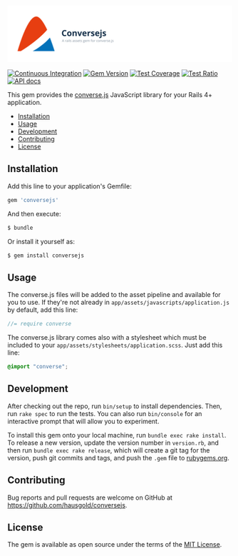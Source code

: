 ![Conversejs](doc/assets/project.svg)

[![Continuous Integration](https://github.com/hausgold/conversejs/actions/workflows/test.yml/badge.svg?branch=master)](https://github.com/hausgold/conversejs/actions/workflows/test.yml)
[![Gem Version](https://badge.fury.io/rb/conversejs.svg)](https://badge.fury.io/rb/conversejs)
[![Test Coverage](https://automate-api.hausgold.de/v1/coverage_reports/conversejs/coverage.svg)](https://knowledge.hausgold.de/coverage)
[![Test Ratio](https://automate-api.hausgold.de/v1/coverage_reports/conversejs/ratio.svg)](https://knowledge.hausgold.de/coverage)
[![API docs](https://automate-api.hausgold.de/v1/coverage_reports/conversejs/documentation.svg)](https://www.rubydoc.info/gems/conversejs)

This gem provides the [converse.js](https://conversejs.org/) JavaScript library
for your Rails 4+ application.

- [Installation](#installation)
- [Usage](#usage)
- [Development](#development)
- [Contributing](#contributing)
- [License](#license)

## Installation

Add this line to your application's Gemfile:

```ruby
gem 'conversejs'
```

And then execute:

```bash
$ bundle
```

Or install it yourself as:

```bash
$ gem install conversejs
```

## Usage

The converse.js files will be added to the asset pipeline and available for you
to use. If they're not already in `app/assets/javascripts/application.js` by
default, add this line:

```js
//= require converse
```

The converse.js library comes also with a stylesheet which must be included to
your `app/assets/stylesheets/application.scss`. Just add this line:

```css
@import "converse";
```

## Development

After checking out the repo, run `bin/setup` to install dependencies. Then, run
`rake spec` to run the tests. You can also run `bin/console` for an interactive
prompt that will allow you to experiment.

To install this gem onto your local machine, run `bundle exec rake install`. To
release a new version, update the version number in `version.rb`, and then run
`bundle exec rake release`, which will create a git tag for the version, push
git commits and tags, and push the `.gem` file to
[rubygems.org](https://rubygems.org).

## Contributing

Bug reports and pull requests are welcome on GitHub at
https://github.com/hausgold/conversejs.

## License

The gem is available as open source under the terms of the [MIT
License](https://opensource.org/licenses/MIT).
